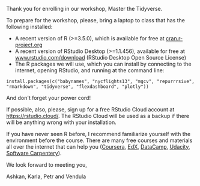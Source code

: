 Thank you for enrolling in our workshop, Master the Tidyverse. 

To prepare for the workshop, please, bring a laptop to class that has the following installed:

* A recent version of R (>=3.5.0), which is available for free at [cran.r-project.org](https://cran.r-project.org/)
* A recent version of RStudio Desktop (>=1.1.456), available for free at www.rstudio.com/download (RStudio Desktop Open Source License)
* The R packages we will use, which you can install by connecting to the internet, opening RStudio, and running at the command line:

```
install.packages(c("babynames", "nycflights13", "mgcv", "repurrrsive", "rmarkdown", "tidyverse", "flexdashboard", "plotly"))
```

And don't forget your power cord!

If possible, also, please, sign up for a free RStudio Cloud account at https://rstudio.cloud/. The RStudio Cloud will be used as a backup if there will be anything wrong with your installation. 

If you have never seen R before, I recommend familiarize yourself with the environment before the course. There are many free courses and materials all over the internet that can help you ([Coursera](https://www.coursera.org/specializations/statistics), [EdX](https://www.edx.org/course/introduction-to-r-for-data-science-2), [DataCamp](https://www.datacamp.com/courses/free-introduction-to-r), [Udacity](https://www.udacity.com/course/data-analysis-with-r--ud651), [Software Carpentery](https://swcarpentry.github.io/r-novice-gapminder/)).

We look forward to meeting you,

Ashkan, Karla, Petr and Vendula
